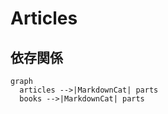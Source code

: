 # Articles

## 依存関係

```mermaid
graph
  articles -->|MarkdownCat| parts
  books -->|MarkdownCat| parts
```